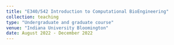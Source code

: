 ```yaml
---
title: "E340/542 Introduction to Computational BioEngineering"
collection: teaching
type: "Undergraduate and graduate course"
venue: "Indiana University Bloomington"
date: August 2022 - December 2022 
---
```

